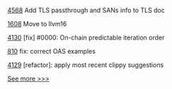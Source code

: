 
[4568](https://github.com/hyperledger/fabric/pull/4568) Add TLS passthrough and SANs info to TLS doc

[1608](https://github.com/hyperledger/solang/pull/1608) Move to llvm16

[4130](https://github.com/hyperledger/iroha/pull/4130) [fix] #0000: On-chain predictable iteration order

[810](https://github.com/hyperledger-labs/open-enterprise-agent/pull/810) fix: correct OAS examples

[4129](https://github.com/hyperledger/iroha/pull/4129) [refactor]: apply most recent clippy suggestions


[See more >>>](https://start-here.hyperledger.org/pull-requests)

